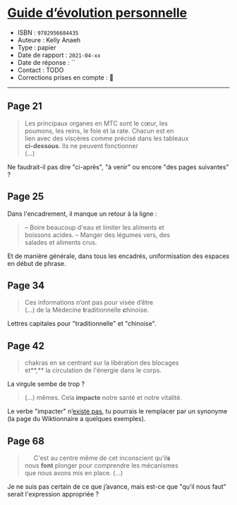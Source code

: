 # [Guide d’évolution personnelle](https://www.goodreads.com/book/show/56936162-guide-d-volution-personnelle)
- ISBN : `9782956684435`
- Auteure : Kelly Anaeh
- Type : papier
- Date de rapport : `2021-04-xx`
- Date de réponse : ``
- Contact : TODO
- Corrections prises en compte : 📝

---

## Page 21

> Les principaux organes en MTC sont le cœur, les<br>
> poumons, les reins, le foie et la rate. Chacun est en<br>
> lien avec des viscères comme précisé dans les tableaux<br>
> **ci-dessous**. Ils ne peuvent fonctionner<br>
> (…)

Ne faudrait-il pas dire "ci-après", "à venir" ou encore "des pages suivantes" ?

## Page 25

Dans l'encadrement, il manque un retour à la ligne :

> – Boire beaucoup d'eau et limiter les aliments et<br>
> boissons acides. – Manger des légumes vers, des<br>
> salades et aliments crus.

Et de manière générale, dans tous les encadrés, uniformisation des espaces en début de phrase.

## Page 34

> Ces informations n’ont pas pour visée d’être<br>
> (…)
> de la Médecine **t**raditionnelle **c**hinoise.

Lettres capitales pour "traditionnelle" et "chinoise".


## Page 42

> chakras en se centrant sur la libération des blocages<br>
> et**,** la circulation de l'énergie dans le corps.

La virgule sembe de trop ?

> (…)
> mêmes. Cela **impacte** notre santé et notre vitalité.

Le verbe "impacter" n’[existe pas](https://fr.wiktionary.org/wiki/impacter#cite_ref-2), tu pourrais le remplacer par un synonyme (la page du Wiktionnaire a quelques exemples).

## Page 68

> &nbsp;&nbsp;&nbsp;&nbsp; C'est au centre même de cet inconscient qu’il**s**<br>
> nous **font** plonger pour comprendre les mécanismes<br>
> que nous avons mis en place. (…)

Je ne suis pas certain de ce que j’avance, mais est-ce que "qu’il nous faut" serait l'expression appropriée ? 